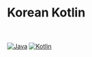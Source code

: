 # Korean Kotlin

<br><br>
[![Java](https://img.shields.io/badge/Java-11-FF7700.svg?logo=java)]()
[![Kotlin](https://img.shields.io/badge/Kotlin-1.6.0-186FCC.svg?logo=kotlin)]()

